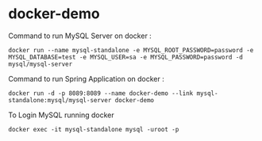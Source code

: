 # docker-demo


Command to run MySQL Server on docker :

```
docker run --name mysql-standalone -e MYSQL_ROOT_PASSWORD=password -e MYSQL_DATABASE=test -e MYSQL_USER=sa -e MYSQL_PASSWORD=password -d mysql/mysql-server
```

Command to run Spring Application on docker :

```
docker run -d -p 8089:8089 --name docker-demo --link mysql-standalone:mysql/mysql-server docker-demo
```

To Login MySQL running docker

```
docker exec -it mysql-standalone mysql -uroot -p
```

